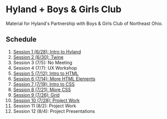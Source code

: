 # Hyland + Boys & Girls Club
Material for Hyland's Partnership with Boys & Girls Club of Northeast Ohio.

## Schedule
1. [Session 1 (6/28): Intro to Hyland](IntroSessions/)
1. [Session 2 (6/30): Twine](https://github.com/hytechcamps/twine)
1. Session 3 (7/5): No Meeting
1. Session 4 (7/7): UX Workshop
1. [Session 5 (7/12): Intro to HTML](Session5HtmlIntro/)
1. [Session 6 (7/14): More HTML Elements](Session6HtmlContinued/)
1. [Session 7 (7/19): Intro to CSS](Session7CssIntro/)
1. [Session 8 (7/21): More CSS](Session8CssSelectors/)
1. [Session 9 (7/26): Grid](Session9Grid/)
1. [Session 10 (7/28): Project Work](Session10FinalProject/)
1. Session 11 (8/2): Project Work
1. Session 12 (8/4): Project Presentations
